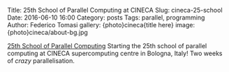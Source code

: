 Title: 25th School of Parallel Computing at CINECA
Slug: cineca-25-school
Date: 2016-06-10 16:00
Category: posts
Tags: parallel, programming
Author: Federico Tomasi
gallery: {photo}cineca{title here}
image: {photo}cineca/about-bg.jpg

[25th School of Parallel Computing](http://www.hpc.cineca.it/content/25th-summer-school-parallel-computing)
Starting the 25th school of parallel computing at CINECA supercomputing centre in Bologna, Italy! Two weeks of *crazy* parallelisation.

